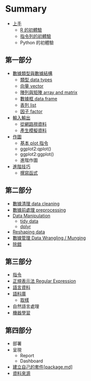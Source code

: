 # Summary

* [上手](README.md)
  * [R 的初體驗](r-的初體驗.md)
  * [指令列的初體驗](zhi-ling-lie-de-chu-ti-yan.md)
  * Python 的初體驗

## 第一部分

* [數據類型與數據結構](第二章-數據類型與數據結構.md)
  * [類型 data types](類型-data-types.md)
  * [向量 vector](向量-vector.md)
  * [陣列與矩陣 array and matrix](陣列與矩陣.md)
  * [數據框 data frame](數據框-data-frame.md)
  * [表列 list](表列.md)
  * [因子 factor](因子-factor.md)
* [輸入輸出](輸入輸出.md)
  * [從網路撈資料](getting-data.md)
  * [產生模擬資料](creating-fake-data-to-test-code.md)
* [作圖](Graphics.md)
  * [基本 plot 指令](基本-plot-指令.md)
  * ggplot2:qplot\(\)
  * ggplot2:ggplot\(\)
  * 進階作圖
* [進階技巧](advanced.md)
  * [撰寫函式](functions.md)

## 第二部分

* [數據清理 data cleaning ](輸入輸出.md)
* [數據前處理 preprocessing](數據前處理.md)
* [Data Manipulation](data_manipulation.md)
  * [tidy data](tidy-data.md)
  * [dplyr](dplyr.md)
* [Reshaping data](chapter1.md)
* [數據管理 Data Wrangling \/ Munging](數據管理.md)
* [除錯](除錯.md)

## 第三部分

* [指令](text.md)
* [正規表示法 Regular Expression](regex.md)
* [語言資料](/ling_data.md)
* [語料庫](語料庫.md)
  * [取樣](語料庫/qu-yang.md)
* 自然語言處理
* [機器學習](機器學習.md)

## 第四部分

* 部署
* 呈現
  * Report
  * Dashboard
* [建立自己的套件\[package.md\]](建立自己的套件packagemd.md)
* [資料來源](source.md)

